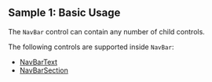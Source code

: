 ## Sample 1: Basic Usage

The `NavBar` control can contain any number of child controls.

The following controls are supported inside `NavBar`:

* [NavBarText](~/controls/bootstrap5/NavBarText)
* [NavBarSection](~/controls/bootstrap5/NavBarSection)
